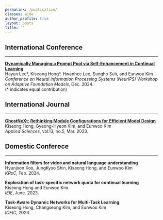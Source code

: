 ```yaml
---
permalink: /publication/
classes: wide
author_profile: true
layout: posts
title: ''
---
```


## International Conference
___
**[Dynamically Managing a Prompt Pool via Self-Enhancement in Continual Learning](https://neurips.cc/virtual/2024/104975)<br>**
Hayun Lee\*, Kiseong Hong\*, Hwanhee Lee, Sungho Suh, and Eunwoo Kim<br>
*Conference on Neural Information Processing Systems (NeurIPS) Workshop on Adaptive Foundation Models*, Dec. 2024.<br>
(\* indicates equal contribution)

## International Journal
___
**[GhostNeXt: Rethinking Module Configurations for Efficient Model Design](https://www.mdpi.com/2076-3417/13/5/3301)<br>**
Kiseong Hong, Gyeong-Hyeon Kim, and Eunwoo Kim<br>
*Applied Sciences*, vol.13, no.5, Mar. 2023.


## Domestic Conferece
___
**Information filters for video and natural language understanding<br>**
Hyunjoon Koo, JungKyoo Shin, Kiseong Hong, and Eunwoo Kim<br>
*KRoC*, Feb. 2024.


**Exploration of task-specific network quota for continual learning<br>**
Kiseong Hong and Eunwoo Kim<br>
*IEIE*, June. 2023.


**Task-Aware Dynamic Networks for Multi-Task Learning<br>**
Kiseong Hong, Changseong Kim, and Eunwoo Kim<br>
*ICEIC*, 2023.

